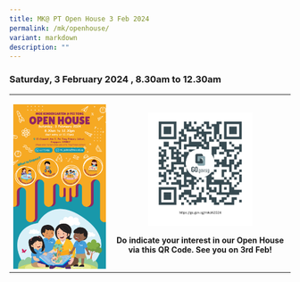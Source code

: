 ```yaml
---
title: MK@ PT Open House 3 Feb 2024
permalink: /mk/openhouse/
variant: markdown
description: ""
---
```

<h3><strong>Saturday, 3 February 2024 , 8.30am to 12.30am</strong></h3><table><tbody><tr><th rowspan="1" colspan="1"><p></p><div class="isomer-image-wrapper"><img style="width: 100%" height="auto" width="100%" alt="" src="/images/MK@Pei Tong/MK_OH_2024_Poster.png"></div></th><th rowspan="1" colspan="1"><p></p><div class="isomer-image-wrapper"><img style="width: 60%;" height="auto" width="100%" alt="" src="/images/MK@Pei Tong/Open_House_Reg_QR.jpeg"></div><p></p><p>Do indicate your interest in our Open House via this QR Code. See you on 3rd Feb!</p><p></p><p></p><p></p></th></tr></tbody></table><p></p><p></p>